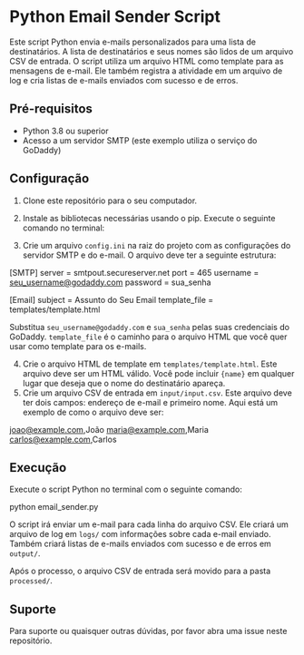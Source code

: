 # Python Email Sender Script

Este script Python envia e-mails personalizados para uma lista de destinatários. A lista de destinatários e seus nomes são lidos de um arquivo CSV de entrada. O script utiliza um arquivo HTML como template para as mensagens de e-mail. Ele também registra a atividade em um arquivo de log e cria listas de e-mails enviados com sucesso e de erros.

## Pré-requisitos

- Python 3.8 ou superior
- Acesso a um servidor SMTP (este exemplo utiliza o serviço do GoDaddy)

## Configuração

1. Clone este repositório para o seu computador.
2. Instale as bibliotecas necessárias usando o pip. Execute o seguinte comando no terminal:

3. Crie um arquivo `config.ini` na raiz do projeto com as configurações do servidor SMTP e do e-mail. O arquivo deve ter a seguinte estrutura:

[SMTP]
server = smtpout.secureserver.net
port = 465
username = seu_username@godaddy.com
password = sua_senha

[Email]
subject = Assunto do Seu Email
template_file = templates/template.html

Substitua `seu_username@godaddy.com` e `sua_senha` pelas suas credenciais do GoDaddy. `template_file` é o caminho para o arquivo HTML que você quer usar como template para os e-mails.

4. Crie o arquivo HTML de template em `templates/template.html`. Este arquivo deve ser um HTML válido. Você pode incluir `{name}` em qualquer lugar que deseja que o nome do destinatário apareça.
5. Crie um arquivo CSV de entrada em `input/input.csv`. Este arquivo deve ter dois campos: endereço de e-mail e primeiro nome. Aqui está um exemplo de como o arquivo deve ser:

joao@example.com,João
maria@example.com,Maria
carlos@example.com,Carlos

## Execução

Execute o script Python no terminal com o seguinte comando:

python email_sender.py


O script irá enviar um e-mail para cada linha do arquivo CSV. Ele criará um arquivo de log em `logs/` com informações sobre cada e-mail enviado. Também criará listas de e-mails enviados com sucesso e de erros em `output/`.

Após o processo, o arquivo CSV de entrada será movido para a pasta `processed/`.

## Suporte

Para suporte ou quaisquer outras dúvidas, por favor abra uma issue neste repositório.



